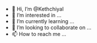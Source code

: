 - 👋 Hi, I’m @Kethchiyal
- 👀 I’m interested in ...
- 🌱 I’m currently learning ...
- 💞️ I’m looking to collaborate on ...
- 📫 How to reach me ...

<!---
Kethchiyal/Kethchiyal is a ✨ special ✨ repository because its `README.md` (this file) appears on your GitHub profile.
You can click the Preview link to take a look at your changes.
--->
